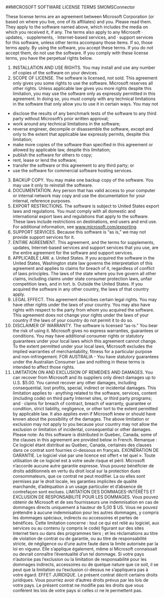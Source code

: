 ##MICROSOFT SOFTWARE LICENSE TERMS
SMOMSConnector

These license terms are an agreement between Microsoft Corporation (or based on where you live, one of its affiliates) and you. Please read them. They apply to the software named above, which includes the media on which you received it, if any. The terms also apply to any Microsoft
·	updates,
·	supplements,
·	Internet-based services, and
·	support services
for this software, unless other terms accompany those items. If so, those terms apply.
By using the software, you accept these terms. If you do not accept them, do not use the software.
If you comply with these license terms, you have the perpetual rights below.

1.	INSTALLATION AND USE RIGHTS. You may install and use any number of copies of the software on your devices.
2.	SCOPE OF LICENSE. The software is licensed, not sold. This agreement only gives you some rights to use the software. Microsoft reserves all other rights. Unless applicable law gives you more rights despite this limitation, you may use the software only as expressly permitted in this agreement. In doing so, you must comply with any technical limitations in the software that only allow you to use it in certain ways. You may not
  -	disclose the results of any benchmark tests of the software to any third party without Microsoft’s prior written approval;
  -	work around any technical limitations in the software;
  -	reverse engineer, decompile or disassemble the software, except and only to the extent that applicable law expressly permits, despite this limitation;
  -	make more copies of the software than specified in this agreement or allowed by applicable law, despite this limitation;
  -	publish the software for others to copy;
  -	rent, lease or lend the software;
  -	transfer the software or this agreement to any third party; or
  -	use the software for commercial software hosting services.
3.	BACKUP COPY. You may make one backup copy of the software. You may use it only to reinstall the software.
4.	DOCUMENTATION. Any person that has valid access to your computer or internal network may copy and use the documentation for your internal, reference purposes.
5.	EXPORT RESTRICTIONS. The software is subject to United States export laws and regulations. You must comply with all domestic and international export laws and regulations that apply to the software. These laws include restrictions on destinations, end users and end use. For additional information, see www.microsoft.com/exporting.
6.	SUPPORT SERVICES. Because this software is “as is,” we may not provide support services for it.
7.	ENTIRE AGREEMENT. This agreement, and the terms for supplements, updates, Internet-based services and support services that you use, are the entire agreement for the software and support services.
8.	APPLICABLE LAW.
a.	United States. If you acquired the software in the United States, Washington state law governs the interpretation of this agreement and applies to claims for breach of it, regardless of conflict of laws principles. The laws of the state where you live govern all other claims, including claims under state consumer protection laws, unfair competition laws, and in tort.
b.	Outside the United States. If you acquired the software in any other country, the laws of that country apply.
9.	LEGAL EFFECT. This agreement describes certain legal rights. You may have other rights under the laws of your country. You may also have rights with respect to the party from whom you acquired the software. This agreement does not change your rights under the laws of your country if the laws of your country do not permit it to do so.
10.	DISCLAIMER OF WARRANTY. The software is licensed “as-is.” You bear the risk of using it. Microsoft gives no express warranties, guarantees or conditions. You may have additional consumer rights or statutory guarantees under your local laws which this agreement cannot change. To the extent permitted under your local laws, Microsoft excludes the implied warranties of merchantability, fitness for a particular purpose and non-infringement.
FOR AUSTRALIA - You have statutory guarantees under the Australian Consumer Law and nothing in these terms is intended to affect those rights.
11.	LIMITATION ON AND EXCLUSION OF REMEDIES AND DAMAGES. You can recover from Microsoft and its suppliers only direct damages up to U.S. $5.00. You cannot recover any other damages, including consequential, lost profits, special, indirect or incidental damages.
This limitation applies to
·	anything related to the software, services, content (including code) on third party Internet sites, or third party programs; and
·	claims for breach of contract, breach of warranty, guarantee or condition, strict liability, negligence, or other tort to the extent permitted by applicable law.
It also applies even if Microsoft knew or should have known about the possibility of the damages. The above limitation or exclusion may not apply to you because your country may not allow the exclusion or limitation of incidental, consequential or other damages.
Please note: As this software is distributed in Quebec, Canada, some of the clauses in this agreement are provided below in French.
Remarque : Ce logiciel étant distribué au Québec, Canada, certaines des clauses dans ce contrat sont fournies ci-dessous en français.
EXONÉRATION DE GARANTIE. Le logiciel visé par une licence est offert « tel quel ». Toute utilisation de ce logiciel est à votre seule risque et péril. Microsoft n’accorde aucune autre garantie expresse. Vous pouvez bénéficier de droits additionnels en vertu du droit local sur la protection dues consommateurs, que ce contrat ne peut modifier. La ou elles sont permises par le droit locale, les garanties implicites de qualité marchande, d’adéquation à un usage particulier et d’absence de contrefaçon sont exclues.
LIMITATION DES DOMMAGES-INTÉRÊTS ET EXCLUSION DE RESPONSABILITÉ POUR LES DOMMAGES.  Vous pouvez obtenir de Microsoft et de ses fournisseurs une indemnisation en cas de dommages directs uniquement à hauteur de 5,00 $ US. Vous ne pouvez prétendre à aucune indemnisation pour les autres dommages, y compris les dommages spéciaux, indirects ou accessoires et pertes de bénéfices.
Cette limitation concerne :
tout  ce qui est relié au logiciel, aux services ou au contenu (y compris le code) figurant sur des sites Internet tiers ou dans des programmes tiers ; et
les réclamations au titre de violation de contrat ou de garantie, ou au titre de responsabilité stricte, de négligence ou d’une autre faute dans la limite autorisée par la loi en vigueur.
Elle s’applique également, même si Microsoft connaissait ou devrait connaître l’éventualité d’un tel dommage.  Si votre pays n’autorise pas l’exclusion ou la limitation de responsabilité pour les dommages indirects, accessoires ou de quelque nature que ce soit, il se peut que la limitation ou l’exclusion ci-dessus ne s’appliquera pas à votre égard.
EFFET JURIDIQUE.  Le présent contrat décrit certains droits juridiques. Vous pourriez avoir d’autres droits prévus par les lois de votre pays.  Le présent contrat ne modifie pas les droits que vous confèrent les lois de votre pays si celles ci ne le permettent pas.

